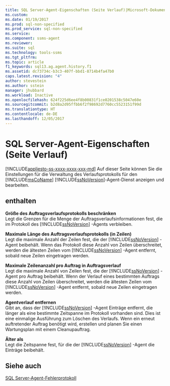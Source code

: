 ```yaml
---
title: SQL Server-Agent-Eigenschaften (Seite Verlauf)|Microsoft-Dokumente
ms.custom: 
ms.date: 01/19/2017
ms.prod: sql-non-specified
ms.prod_service: sql-non-specified
ms.service: 
ms.component: ssms-agent
ms.reviewer: 
ms.suite: sql
ms.technology: tools-ssms
ms.tgt_pltfrm: 
ms.topic: article
f1_keywords: sql13.ag.agent.history.f1
ms.assetid: dc73734c-b3c3-407f-bbd1-8714b4fa47b0
caps.latest.revision: "4"
author: stevestein
ms.author: sstein
manager: jhubbard
ms.workload: Inactive
ms.openlocfilehash: 624f225d6ee4f8b00831f1ce0201538c5047e60e
ms.sourcegitcommit: b2d8a2d95ffbb6f2f98692d7760cc5523151f99d
ms.translationtype: HT
ms.contentlocale: de-DE
ms.lasthandoff: 12/05/2017
---
```

# <a name="sql-server-agent-properties-history-page"></a>SQL Server-Agent-Eigenschaften (Seite Verlauf)
[!INCLUDE[appliesto-ss-xxxx-xxxx-xxx-md](../../includes/appliesto-ss-xxxx-xxxx-xxx-md.md)] Auf dieser Seite können Sie die Einstellungen für die Verwaltung des Verlaufsprotokolls für den [!INCLUDE[msCoName](../../includes/msconame_md.md)] [!INCLUDE[ssNoVersion](../../includes/ssnoversion_md.md)]-Agent-Dienst anzeigen und bearbeiten.  
  
## <a name="options"></a>enthalten  
**Größe des Auftragsverlaufsprotokolls beschränken**  
Legt die Grenzen für die Menge der Auftragsverlaufsinformationen fest, die im Protokoll des [!INCLUDE[ssNoVersion](../../includes/ssnoversion_md.md)] -Agents verbleiben.  
  
**Maximale Länge des Auftragsverlaufsprotokolls (in Zeilen)**  
Legt die maximale Anzahl der Zeilen fest, die der [!INCLUDE[ssNoVersion](../../includes/ssnoversion_md.md)] -Agent beibehält. Wenn das Protokoll diese Anzahl von Zeilen überschreitet, werden die ältesten Zeilen vom [!INCLUDE[ssNoVersion](../../includes/ssnoversion_md.md)] -Agent entfernt, sobald neue Zeilen eingetragen werden.  
  
**Maximale Zeilenanzahl pro Auftrag in Auftragsverlauf**  
Legt die maximale Anzahl von Zeilen fest, die der [!INCLUDE[ssNoVersion](../../includes/ssnoversion_md.md)] -Agent pro Auftrag beibehält. Wenn der Verlauf eines bestimmten Auftrags diese Anzahl von Zeilen überschreitet, werden die ältesten Zeilen vom [!INCLUDE[ssNoVersion](../../includes/ssnoversion_md.md)] -Agent entfernt, sobald neue Zeilen eingetragen werden.  
  
**Agentverlauf entfernen**  
Gibt an, dass der [!INCLUDE[ssNoVersion](../../includes/ssnoversion_md.md)] -Agent Einträge entfernt, die länger als eine bestimmte Zeitspanne im Protokoll vorhanden sind. Dies ist eine einmalige Ausführung zum Löschen des Verlaufs. Wenn ein erneut auftretender Auftrag benötigt wird, erstellen und planen Sie einen Wartungsplan mit einem Cleanupauftrag.  
  
**Älter als**  
Legt die Zeitspanne fest, für die der [!INCLUDE[ssNoVersion](../../includes/ssnoversion_md.md)] -Agent die Einträge beibehält.  
  
## <a name="see-also"></a>Siehe auch  
[SQL Server-Agent-Fehlerprotokoll](../../ssms/agent/sql-server-agent-error-log.md)  
  

